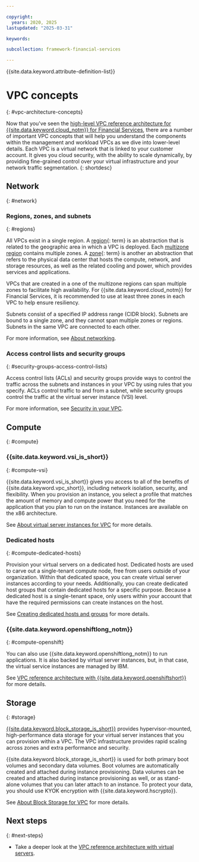 ```yaml
---

copyright:
  years: 2020, 2025
lastupdated: "2025-03-31"

keywords: 

subcollection: framework-financial-services

---
```


{{site.data.keyword.attribute-definition-list}}

# VPC concepts
{: #vpc-architecture-concepts}

Now that you've seen the [high-level VPC reference architecture for {{site.data.keyword.cloud_notm}} for Financial Services](/docs/framework-financial-services?topic=framework-financial-services-vpc-architecture-about), there are a number of important VPC concepts that will help you understand the components within the management and workload VPCs as we dive into lower-level details. Each VPC is a virtual network that is linked to your customer account. It gives you cloud security, with the ability to scale dynamically, by providing fine-grained control over your virtual infrastructure and your network traffic segmentation.
{: shortdesc}

## Network
{: #network}

### Regions, zones, and subnets
{: #regions}

All VPCs exist in a single region. A [region](#x2091391){: term} is an abstraction that is related to the geographic area in which a VPC is deployed. Each [multizone region](/docs/overview?topic=overview-locations) contains multiple zones. A [zone](x2070723){: term} is another an abstraction that refers to the physical data center that hosts the compute, network, and storage resources, as well as the related cooling and power, which provides services and applications.

VPCs that are created in a one of the multizone regions can span multiple zones to facilitate high availability. For {{site.data.keyword.cloud_notm}} for Financial Services, it is recommended to use at least three zones in each VPC to help ensure resiliency.

Subnets consist of a specified IP address range (CIDR block). Subnets are bound to a single zone, and they cannot span multiple zones or regions. Subnets in the same VPC are connected to each other.

For more information, see [About networking](/docs/vpc?topic=vpc-about-networking-for-vpc).

<!-- Might want to note for {[fs-cloud-notm]} that stuff in About networking like
Public Gateway and Floating IPs should not generally be used. -->

### Access control lists and security groups
{: #security-groups-access-control-lists}

Access control lists (ACLs) and security groups provide ways to control the traffic across the subnets and instances in your VPC by using rules that you specify. ACLs control traffic to and from a subnet, while security groups control the traffic at the virtual server instance (VSI) level.



For more information, see [Security in your VPC](/docs/vpc?topic=vpc-security-in-your-vpc).

## Compute
{: #compute}

### {{site.data.keyword.vsi_is_short}}
{: #compute-vsi}

{{site.data.keyword.vsi_is_short}} gives you access to all of the benefits of {{site.data.keyword.vpc_short}}, including network isolation, security, and flexibility. When you provision an instance, you select a profile that matches the amount of memory and compute power that you need for the application that you plan to run on the instance. Instances are available on the x86 architecture.

See [About virtual server instances for VPC](/docs/vpc?topic=vpc-about-advanced-virtual-servers) for more details.

### Dedicated hosts
{: #compute-dedicated-hosts}

Provision your virtual servers on a dedicated host. Dedicated hosts are used to carve out a single-tenant compute node, free from users outside of your organization. Within that dedicated space, you can create virtual server instances according to your needs. Additionally, you can create dedicated host groups that contain dedicated hosts for a specific purpose. Because a dedicated host is a single-tenant space, only users within your account that have the required permissions can create instances on the host.

See [Creating dedicated hosts and groups](/docs/vpc?topic=vpc-creating-dedicated-hosts-instances) for more details.

### {{site.data.keyword.openshiftlong_notm}}
{: #compute-openshift}

You can also use {{site.data.keyword.openshiftlong_notm}} to run applications. It is also backed by virtual server instances, but, in that case, the virtual service instances are managed by IBM.

See [VPC reference architecture with {{site.data.keyword.openshiftshort}}](/docs/framework-financial-services?topic=framework-financial-services-vpc-architecture-detailed-openshift) for more details.

## Storage
{: #storage}

 [{{site.data.keyword.block_storage_is_short}}](/docs/vpc?topic=vpc-block-storage-about) provides hypervisor-mounted, high-performance data storage for your virtual server instances that you can provision within a VPC. The VPC infrastructure provides rapid scaling across zones and extra performance and security.

{{site.data.keyword.block_storage_is_short}} is used for both primary boot volumes and secondary data volumes. Boot volumes are automatically created and attached during instance provisioning. Data volumes can be created and attached during instance provisioning as well, or as stand-alone volumes that you can later attach to an instance. To protect your data, you should use KYOK encryption with {{site.data.keyword.hscrypto}}.

See [About Block Storage for VPC](/docs/vpc?topic=vpc-block-storage-about) for more details.

## Next steps
{: #next-steps}

* Take a deeper look at the [VPC reference architecture with virtual servers](/docs/framework-financial-services?topic=framework-financial-services-vpc-architecture-detailed-vsi).
